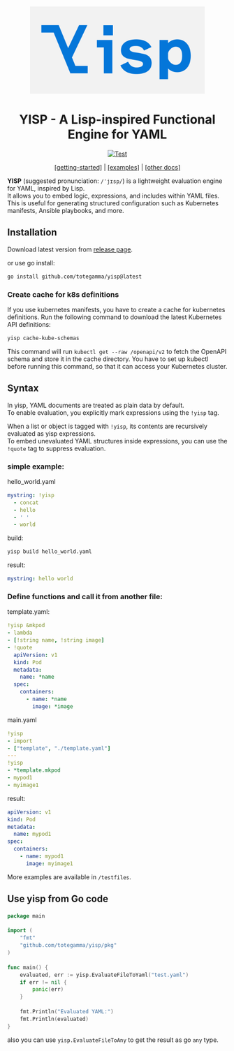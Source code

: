 <div align="center">
  <img src="./docs/assets/yisp-wordmark.png" alt="yisp logo" width="400px"/>
  
  # YISP - A Lisp-inspired Functional Engine for YAML
  [![Test](https://github.com/totegamma/yisp/actions/workflows/test.yaml/badge.svg)](https://github.com/totegamma/yisp/actions/workflows/test.yaml)
  
  [[getting-started]](https://github.com/totegamma/yisp/blob/main/docs/getting-started.md) | [[examples]](https://github.com/totegamma/yisp/blob/main/docs/examples.md) | [[other docs]](https://github.com/totegamma/yisp/tree/main/docs)
</div>

**YISP** (suggested pronunciation: `/ˈjɪsp/`) is a lightweight evaluation engine for YAML, inspired by Lisp.  
It allows you to embed logic, expressions, and includes within YAML files.  
This is useful for generating structured configuration such as Kubernetes manifests, Ansible playbooks, and more.

## Installation
Download latest version from [release page](https://github.com/totegamma/yisp/releases).

or use go install:
```sh
go install github.com/totegamma/yisp@latest
```

### Create cache for k8s definitions

If you use kubernetes manifests, you have to create a cache for kubernetes definitions.
Run the following command to download the latest Kubernetes API definitions:

```sh
yisp cache-kube-schemas
```

This command will run `kubectl get --raw /openapi/v2` to fetch the OpenAPI schema and store it in the cache directory.
You have to set up kubectl before running this command, so that it can access your Kubernetes cluster.

## Syntax
In yisp, YAML documents are treated as plain data by default.  
To enable evaluation, you explicitly mark expressions using the `!yisp` tag.

When a list or object is tagged with `!yisp`, its contents are recursively evaluated as yisp expressions.  
To embed unevaluated YAML structures inside expressions, you can use the `!quote` tag to suppress evaluation.

### simple example:

hello_world.yaml
```yaml
mystring: !yisp
  - concat
  - hello
  - ' '
  - world
```

build:
```sh
yisp build hello_world.yaml
```

result:
```yaml
mystring: hello world
```

### Define functions and call it from another file:

template.yaml:
```yaml
!yisp &mkpod
- lambda
- [!string name, !string image]
- !quote
  apiVersion: v1
  kind: Pod
  metadata:
    name: *name
  spec:
    containers:
      - name: *name
        image: *image
```

main.yaml
```yaml
!yisp
- import
- ["template", "./template.yaml"]
---
!yisp
- *template.mkpod
- mypod1
- myimage1
```

result:
```yaml
apiVersion: v1
kind: Pod
metadata:
  name: mypod1
spec:
  containers:
    - name: mypod1
      image: myimage1
```

More examples are available in `/testfiles`.

## Use yisp from Go code
```go
package main

import (
	"fmt"
	"github.com/totegamma/yisp/pkg"
)

func main() {
	evaluated, err := yisp.EvaluateFileToYaml("test.yaml")
	if err != nil {
		panic(err)
	}

	fmt.Println("Evaluated YAML:")
	fmt.Println(evaluated)
}
```

also you can use `yisp.EvaluateFileToAny` to get the result as go `any` type.

